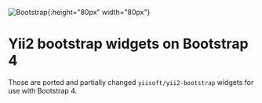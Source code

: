 ![Bootstrap](https://getbootstrap.com/assets/brand/bootstrap-solid.svg){:height="80px" width="80px"}
# Yii2 bootstrap widgets on Bootstrap 4

Those are ported and partially changed `yiisoft/yii2-bootstrap` widgets for use with Bootstrap 4.

